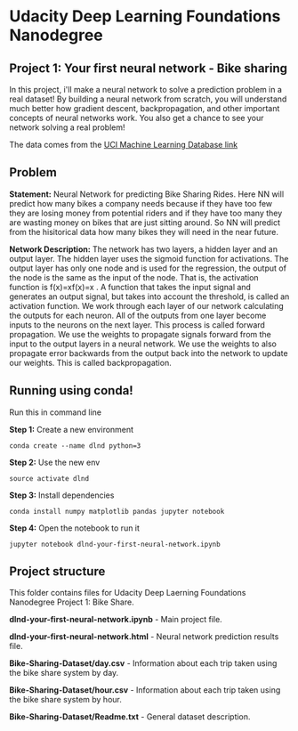 # Udacity Deep Learning Foundations Nanodegree

## Project 1: Your first neural network - Bike sharing

In this project, i'll make a neural network to solve a prediction problem in a real dataset! By building a neural network from scratch, you will understand much better how gradient descent, backpropagation, and other important concepts of neural networks work. You also get a chance to see your network solving a real problem!

The data comes from the [UCI Machine Learning Database link](https://archive.ics.uci.edu/ml/datasets/Bike+Sharing+Dataset)

## Problem

**Statement:** Neural Network for predicting Bike Sharing Rides. Here NN will predict how many bikes a company needs because if they have too few they are losing money from potential riders and if they have too many they are wasting money on bikes that are just sitting around. So NN will predict from the hisitorical data how many bikes they will need in the near future.

**Network Description:** The network has two layers, a hidden layer and an output layer. The hidden layer uses the sigmoid function for activations. The output layer has only one node and is used for the regression, the output of the node is the same as the input of the node. That is, the activation function is f(x)=xf(x)=x . A function that takes the input signal and generates an output signal, but takes into account the threshold, is called an activation function. We work through each layer of our network calculating the outputs for each neuron. All of the outputs from one layer become inputs to the neurons on the next layer. This process is called forward propagation. We use the weights to propagate signals forward from the input to the output layers in a neural network. We use the weights to also propagate error backwards from the output back into the network to update our weights. This is called backpropagation.

## Running using conda!

Run this in command line

**Step 1:** Create a new environment

```terminal
conda create --name dlnd python=3
```

**Step 2:** Use the new env

```terminal
source activate dlnd
```

**Step 3:** Install dependencies

```terminal
conda install numpy matplotlib pandas jupyter notebook
```

**Step 4:** Open the notebook to run it

```terminal
jupyter notebook dlnd-your-first-neural-network.ipynb
```

## Project structure

This folder contains files for Udacity Deep Laerning Foundations Nanodegree Project 1: Bike Share.

**dlnd-your-first-neural-network.ipynb** - Main project file.

**dlnd-your-first-neural-network.html** - Neural network prediction results file.

**Bike-Sharing-Dataset/day.csv** - Information about each trip taken using the bike share system by day.

**Bike-Sharing-Dataset/hour.csv** - Information about each trip taken using the bike share system by hour.

**Bike-Sharing-Dataset/Readme.txt** - General dataset description.
